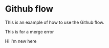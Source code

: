 # Github flow

This is an example of how to use the Github flow.

This is for a merge error

Hi i'm new here